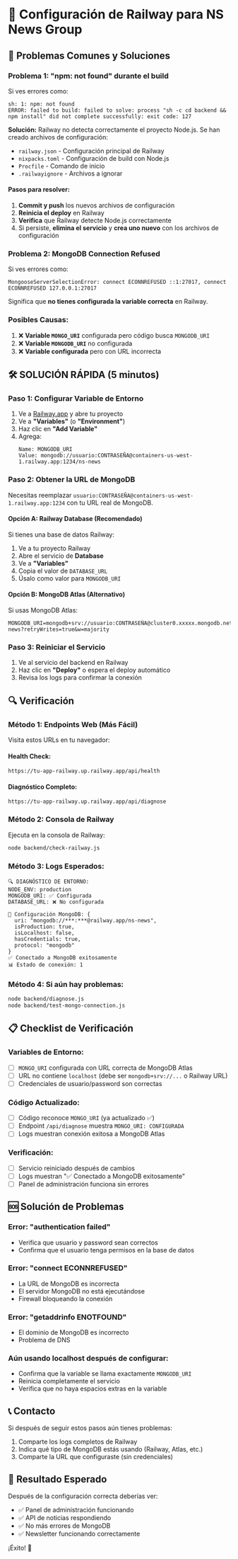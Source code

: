 # 🚂 Configuración de Railway para NS News Group

## 🚨 Problemas Comunes y Soluciones

### Problema 1: "npm: not found" durante el build
Si ves errores como:
```
sh: 1: npm: not found
ERROR: failed to build: failed to solve: process "sh -c cd backend && npm install" did not complete successfully: exit code: 127
```

**Solución:** Railway no detecta correctamente el proyecto Node.js. Se han creado archivos de configuración:
- `railway.json` - Configuración principal de Railway
- `nixpacks.toml` - Configuración de build con Node.js
- `Procfile` - Comando de inicio
- `.railwayignore` - Archivos a ignorar

#### Pasos para resolver:
1. **Commit y push** los nuevos archivos de configuración
2. **Reinicia el deploy** en Railway
3. **Verifica** que Railway detecte Node.js correctamente
4. Si persiste, **elimina el servicio** y **crea uno nuevo** con los archivos de configuración

### Problema 2: MongoDB Connection Refused

Si ves errores como:
```
MongooseServerSelectionError: connect ECONNREFUSED ::1:27017, connect ECONNREFUSED 127.0.0.1:27017
```

Significa que **no tienes configurada la variable correcta** en Railway.

### Posibles Causas:
1. ❌ **Variable `MONGO_URI`** configurada pero código busca `MONGODB_URI`
2. ❌ **Variable `MONGODB_URI`** no configurada
3. ❌ **Variable configurada** pero con URL incorrecta

## 🛠️ SOLUCIÓN RÁPIDA (5 minutos)

### Paso 1: Configurar Variable de Entorno
1. Ve a [Railway.app](https://railway.app) y abre tu proyecto
2. Ve a **"Variables"** (o **"Environment"**)
3. Haz clic en **"Add Variable"**
4. Agrega:
   ```
   Name: MONGODB_URI
   Value: mongodb://usuario:CONTRASEÑA@containers-us-west-1.railway.app:1234/ns-news
   ```

### Paso 2: Obtener la URL de MongoDB
Necesitas reemplazar `usuario:CONTRASEÑA@containers-us-west-1.railway.app:1234` con tu URL real de MongoDB.

#### Opción A: Railway Database (Recomendado)
Si tienes una base de datos Railway:
1. Ve a tu proyecto Railway
2. Abre el servicio de **Database**
3. Ve a **"Variables"**
4. Copia el valor de `DATABASE_URL`
5. Úsalo como valor para `MONGODB_URI`

#### Opción B: MongoDB Atlas (Alternativo)
Si usas MongoDB Atlas:
```
MONGODB_URI=mongodb+srv://usuario:CONTRASEÑA@cluster0.xxxxx.mongodb.net/ns-news?retryWrites=true&w=majority
```

### Paso 3: Reiniciar el Servicio
1. Ve al servicio del backend en Railway
2. Haz clic en **"Deploy"** o espera el deploy automático
3. Revisa los logs para confirmar la conexión

## 🔍 Verificación

### Método 1: Endpoints Web (Más Fácil)
Visita estos URLs en tu navegador:

#### Health Check:
`https://tu-app-railway.up.railway.app/api/health`

#### Diagnóstico Completo:
`https://tu-app-railway.up.railway.app/api/diagnose`

### Método 2: Consola de Railway
Ejecuta en la consola de Railway:
```bash
node backend/check-railway.js
```

### Método 3: Logs Esperados:
```
🔍 DIAGNÓSTICO DE ENTORNO:
NODE_ENV: production
MONGODB_URI: ✅ Configurada
DATABASE_URL: ❌ No configurada

🔧 Configuración MongoDB: {
  uri: "mongodb://***:***@railway.app/ns-news",
  isProduction: true,
  isLocalhost: false,
  hasCredentials: true,
  protocol: "mongodb"
}
✅ Conectado a MongoDB exitosamente
📊 Estado de conexión: 1
```

### Método 4: Si aún hay problemas:
```bash
node backend/diagnose.js
node backend/test-mongo-connection.js
```

## 📋 Checklist de Verificación

### Variables de Entorno:
- [ ] `MONGO_URI` configurada con URL correcta de MongoDB Atlas
- [ ] URL no contiene `localhost` (debe ser `mongodb+srv://...` o Railway URL)
- [ ] Credenciales de usuario/password son correctas

### Código Actualizado:
- [ ] Código reconoce `MONGO_URI` (ya actualizado ✅)
- [ ] Endpoint `/api/diagnose` muestra `MONGO_URI: CONFIGURADA`
- [ ] Logs muestran conexión exitosa a MongoDB Atlas

### Verificación:
- [ ] Servicio reiniciado después de cambios
- [ ] Logs muestran "✅ Conectado a MongoDB exitosamente"
- [ ] Panel de administración funciona sin errores

## 🆘 Solución de Problemas

### Error: "authentication failed"
- Verifica que usuario y password sean correctos
- Confirma que el usuario tenga permisos en la base de datos

### Error: "connect ECONNREFUSED"
- La URL de MongoDB es incorrecta
- El servidor MongoDB no está ejecutándose
- Firewall bloqueando la conexión

### Error: "getaddrinfo ENOTFOUND"
- El dominio de MongoDB es incorrecto
- Problema de DNS

### Aún usando localhost después de configurar:
- Confirma que la variable se llama exactamente `MONGODB_URI`
- Reinicia completamente el servicio
- Verifica que no haya espacios extras en la variable

## 📞 Contacto

Si después de seguir estos pasos aún tienes problemas:
1. Comparte los logs completos de Railway
2. Indica qué tipo de MongoDB estás usando (Railway, Atlas, etc.)
3. Comparte la URL que configuraste (sin credenciales)

## 🎯 Resultado Esperado

Después de la configuración correcta deberías ver:
- ✅ Panel de administración funcionando
- ✅ API de noticias respondiendo
- ✅ No más errores de MongoDB
- ✅ Newsletter funcionando correctamente

¡Éxito! 🚀
